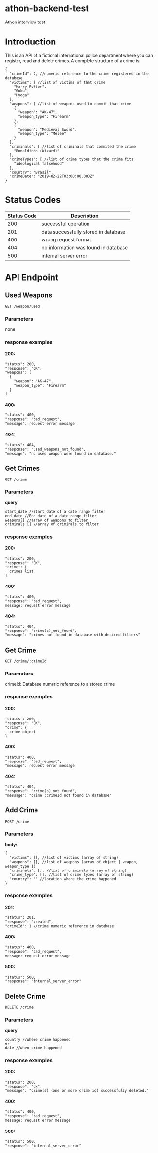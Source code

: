 # athon-backend-test
Athon interview test

# Introduction
This is an API of a fictional international police department where you can register, read and delete crimes.
A complete structure of a crime is:

```
{
  "crimeId": 2, //numeric reference to the crime registered in the database
  "victims": [ //list of victims of that crime
    "Harry Potter",
    "Goku",
    "Hyoga"
  ],
  "weapons": [ //list of weapons used to commit that crime
    {
      "weapon": "AK-47",
      "weapon_type": "Firearm"
    },
    {
      "weapon": "Medieval Sword",
      "weapon_type": "Melee"
    }
  ],
  "criminals": [ //list of criminals that commited the crime
    "Ronaldinho (Wizard)"
  ],
  "crimeTypes": [ //list of crime types that the crime fits
    "ideological falsehood"
  ],
  "country": "Brasil",
  "crimeDate": "2019-02-22T03:00:00.000Z"
}
```

# Status Codes
| Status Code | Description |
| --- | --- |
| 200 | successful operation |
| 201 | data successfully stored in database |
| 400 | wrong request format |
| 404 | no information was found in database |
| 500 | internal server error |

# API Endpoint
## Used Weapons
``` GET /weapon/used ``` 

### Parameters
none

### response exemples
#### 200:
```
"status": 200,
"response": "OK",
"weapons": [
  {
    "weapon": "AK-47",
    "weapon_type": "Firearm"
  }
]
```

#### 400:
```
"status": 400,
"response": "bad_request",
"message": request error message
```

#### 404:
```
"status": 404,
"response": "used_weapons_not_found",
"message": "no used weapon were found in database."
```

## Get Crimes
``` GET /crime ``` 

### Parameters
**query:**
```
start_date //Start date of a date range filter
end_date //End date of a date range filter
weapons[] //array of weapons to filter
criminals [] //array of criminals to filter
```

### response exemples
#### 200:
```
"status": 200,
"response": "OK",
"crime": [
  crimes list
]
```

#### 400:
```
"status": 400,
"response": "bad_request",
message: request error message
```

#### 404:
```
"status": 404,
"response": "crime(s)_not_found",
"message": "crimes not found in database with desired filters"
```

## Get Crime
``` GET /crime/:crimeId ``` 

### Parameters
crimeId: Database numeric reference to a stored crime

### response exemples
#### 200:
```
"status": 200,
"response": "OK",
"crime": {
  crime object
}
```

#### 400:
```
"status": 400,
"response": "bad_request",
"message": request error message
```

#### 404:
```
"status": 404,
"response": "crime(s)_not_found",
"message": "crime :crimeId not found in database"
```

## Add Crime
``` POST /crime ``` 

### Parameters
**body:**
```
{
  "victims": [], //list of victims (array of string)
  "weapons": [], //list of weapons (array of object { weapon, weapon_type })
  "criminals": [], //list of criminals (array of string)
  "crime_type": [], //list of crime types (array of string)
  "country": "" //location where the crime happened
}
```

### response exemples
#### 201:
```
"status": 201,
"response": "created",
"crimeId": 1 //crime numeric reference in database
```

#### 400:
```
"status": 400,
"response": "bad_request",
message: request error message
```

#### 500:
```
"status": 500,
"response": "internal_server_error"
```

## Delete Crime
``` DELETE /crime ``` 

### Parameters
**query:**
```
country //where crime happened
or
date //when crime happened
```

### response exemples
#### 200:
```
"status": 200,
"response": "ok",
"message": "crime(s) (one or more crime id) successfully deleted."
```

#### 400:
```
"status": 400,
"response": "bad_request",
message: request error message
```

#### 500:
```
"status": 500,
"response": "internal_server_error"
```